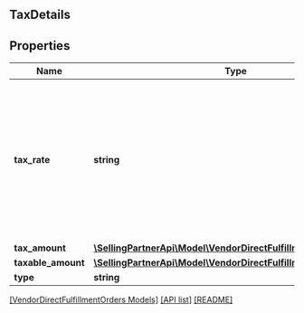 ## TaxDetails

## Properties

Name | Type | Description | Notes
------------ | ------------- | ------------- | -------------
**tax_rate** | **string** | A decimal number with no loss of precision. Useful when precision loss is unacceptable, as with currencies. Follows RFC7159 for number representation. | [optional]
**tax_amount** | [**\SellingPartnerApi\Model\VendorDirectFulfillmentOrders\Money**](Money.md) |  |
**taxable_amount** | [**\SellingPartnerApi\Model\VendorDirectFulfillmentOrders\Money**](Money.md) |  | [optional]
**type** | **string** | Tax type. | [optional]

[[VendorDirectFulfillmentOrders Models]](../) [[API list]](../../Api) [[README]](../../../README.md)
